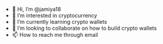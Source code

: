- 👋 Hi, I’m @jamiya18
- 👀 I’m interested in cryptocurrency
- 🌱 I’m currently learning crypto wallets
- 💞️ I’m looking to collaborate on how to build crypto wallets
- 📫 How to reach me through email

<!---
jamiya18/jamiya18 is a ✨ special ✨ repository because its `README.md` (this file) appears on your GitHub profile.
You can click the Preview link to take a look at your changes.
--->
